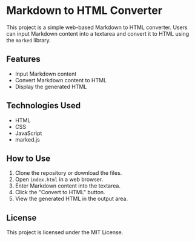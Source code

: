 # Markdown to HTML Converter

This project is a simple web-based Markdown to HTML converter. Users can input Markdown content into a textarea and convert it to HTML using the `marked` library.

## Features

- Input Markdown content
- Convert Markdown content to HTML
- Display the generated HTML

## Technologies Used

- HTML
- CSS
- JavaScript
- marked.js

## How to Use

1. Clone the repository or download the files.
2. Open `index.html` in a web browser.
3. Enter Markdown content into the textarea.
4. Click the "Convert to HTML" button.
5. View the generated HTML in the output area.

## License

This project is licensed under the MIT License.
